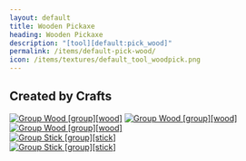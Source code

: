 ```yaml
---
layout: default
title: Wooden Pickaxe
heading: Wooden Pickaxe
description: "[tool][default:pick_wood]"
permalink: /items/default-pick-wood/
icon: /items/textures/default_tool_woodpick.png
---
```



## Created by Crafts

<div class="craft">
    <div>
        <span><a href="{{site.baseurl}}/items/group-wood/"><img src="{{site.baseurl}}/assets/img/items/itemcubes/default_junglewood.png" data-toggle="tooltip" title="Group Wood [group][wood]"></a></span>
        <span><a href="{{site.baseurl}}/items/group-wood/"><img src="{{site.baseurl}}/assets/img/items/itemcubes/default_junglewood.png" data-toggle="tooltip" title="Group Wood [group][wood]"></a></span>
        <span><a href="{{site.baseurl}}/items/group-wood/"><img src="{{site.baseurl}}/assets/img/items/itemcubes/default_junglewood.png" data-toggle="tooltip" title="Group Wood [group][wood]"></a></span>
    </div>
    <div>
        <span></span>
        <span><a href="{{site.baseurl}}/items/group-stick/"><img src="{{site.baseurl}}/assets/img/items/textures/default_stick.png" data-toggle="tooltip" title="Group Stick [group][stick]"></a></span>
        <span></span>
    </div>
    <div>
        <span></span>
        <span><a href="{{site.baseurl}}/items/group-stick/"><img src="{{site.baseurl}}/assets/img/items/textures/default_stick.png" data-toggle="tooltip" title="Group Stick [group][stick]"></a></span>
        <span></span>
    </div>
</div>
